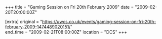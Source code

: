 +++
title = "Gaming Session on Fri 20th February 2009"
date = "2009-02-20T20:00:00Z"

[extra]
original = "https://uwcs.co.uk/events/gaming-session-on-fri-20th-february-2009-1474489020151/"    
end_time = "2009-02-21T08:00:00Z"
location = "DCS"
+++



